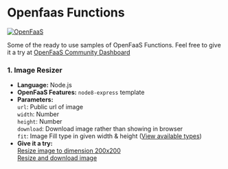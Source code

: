 # Openfaas Functions

[![OpenFaaS](https://img.shields.io/badge/openfaas-cloud-blue.svg)](https://www.openfaas.com)

Some of the ready to use samples of OpenFaaS Functions. Feel free to give it a try at [OpenFaaS Community Dashboard](https://system.o6s.io/dashboard/tarunmangukiya)

### 1. Image Resizer
- **Language:** Node.js
- **OpenFaaS Features:** `node8-express` template
- **Parameters:**  
`url`: Public url of image  
`width`: Number  
`height`: Number  
`download`: Download image rather than showing in browser  
`fit`: Image Fill type in given width & height ([View available types](http://sharp.dimens.io/en/stable/api-resize/))
- **Give it a try:**  
[Resize image to dimension 200x200](https://tarunmangukiya.o6s.io/image-resize?height=200&width=200&name=Silver%20Iphone%20Beside%20Book%20Under%20Cup%20Beside%20Silver%20Macbook&url=https://upload.wikimedia.org/wikipedia/commons/3/36/Hopetoun_falls.jpg)  
[Resize and download image](https://tarunmangukiya.o6s.io/image-resize?download=1&height=200&width=200&name=Silver%20Iphone%20Beside%20Book%20Under%20Cup%20Beside%20Silver%20Macbook&url=https://upload.wikimedia.org/wikipedia/commons/3/36/Hopetoun_falls.jpg)
